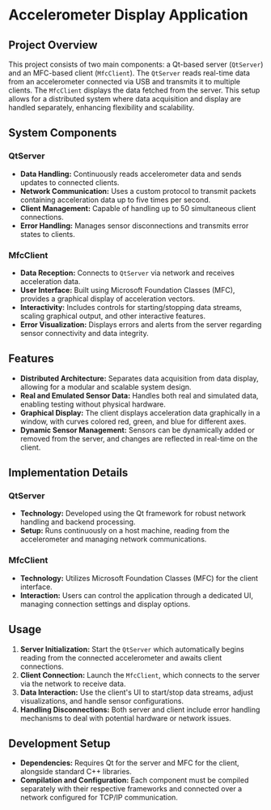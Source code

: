 # Accelerometer Display Application

## Project Overview

This project consists of two main components: a Qt-based server (`QtServer`) and an MFC-based client (`MfcClient`). The `QtServer` reads real-time data from an accelerometer connected via USB and transmits it to multiple clients. The `MfcClient` displays the data fetched from the server. This setup allows for a distributed system where data acquisition and display are handled separately, enhancing flexibility and scalability.

## System Components

### QtServer

- **Data Handling:** Continuously reads accelerometer data and sends updates to connected clients.
- **Network Communication:** Uses a custom protocol to transmit packets containing acceleration data up to five times per second.
- **Client Management:** Capable of handling up to 50 simultaneous client connections.
- **Error Handling:** Manages sensor disconnections and transmits error states to clients.

### MfcClient

- **Data Reception:** Connects to `QtServer` via network and receives acceleration data.
- **User Interface:** Built using Microsoft Foundation Classes (MFC), provides a graphical display of acceleration vectors.
- **Interactivity:** Includes controls for starting/stopping data streams, scaling graphical output, and other interactive features.
- **Error Visualization:** Displays errors and alerts from the server regarding sensor connectivity and data integrity.

## Features

- **Distributed Architecture:** Separates data acquisition from data display, allowing for a modular and scalable system design.
- **Real and Emulated Sensor Data:** Handles both real and simulated data, enabling testing without physical hardware.
- **Graphical Display:** The client displays acceleration data graphically in a window, with curves colored red, green, and blue for different axes.
- **Dynamic Sensor Management:** Sensors can be dynamically added or removed from the server, and changes are reflected in real-time on the client.

## Implementation Details

### QtServer

- **Technology:** Developed using the Qt framework for robust network handling and backend processing.
- **Setup:** Runs continuously on a host machine, reading from the accelerometer and managing network communications.

### MfcClient

- **Technology:** Utilizes Microsoft Foundation Classes (MFC) for the client interface.
- **Interaction:** Users can control the application through a dedicated UI, managing connection settings and display options.

## Usage

1. **Server Initialization:** Start the `QtServer` which automatically begins reading from the connected accelerometer and awaits client connections.
2. **Client Connection:** Launch the `MfcClient`, which connects to the server via the network to receive data.
3. **Data Interaction:** Use the client's UI to start/stop data streams, adjust visualizations, and handle sensor configurations.
4. **Handling Disconnections:** Both server and client include error handling mechanisms to deal with potential hardware or network issues.

## Development Setup

- **Dependencies:** Requires Qt for the server and MFC for the client, alongside standard C++ libraries.
- **Compilation and Configuration:** Each component must be compiled separately with their respective frameworks and connected over a network configured for TCP/IP communication.
